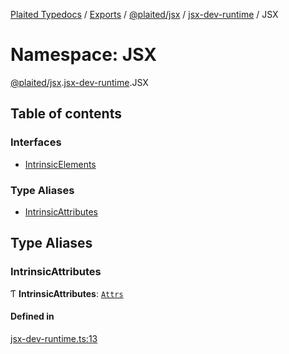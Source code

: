 [Plaited Typedocs](../README.md) / [Exports](../modules.md) / [@plaited/jsx](plaited_jsx.md) / [jsx-dev-runtime](plaited_jsx.jsx_dev_runtime.md) / JSX

# Namespace: JSX

[@plaited/jsx](plaited_jsx.md).[jsx-dev-runtime](plaited_jsx.jsx_dev_runtime.md).JSX

## Table of contents

### Interfaces

- [IntrinsicElements](../interfaces/plaited_jsx.jsx_dev_runtime.JSX.IntrinsicElements.md)

### Type Aliases

- [IntrinsicAttributes](plaited_jsx.jsx_dev_runtime.JSX.md#intrinsicattributes)

## Type Aliases

### IntrinsicAttributes

Ƭ **IntrinsicAttributes**: [`Attrs`](plaited_jsx.index.md#attrs)

#### Defined in

[jsx-dev-runtime.ts:13](https://github.com/plaited/plaited/blob/5b1c95d/libs/jsx/src/jsx-dev-runtime.ts#L13)
